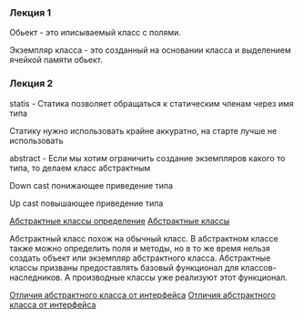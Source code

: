 ### Лекция 1

Обьект - это иписываемый класс с полями.

Экземпляр класса - это созданный на основании класса и выделением ячейкой памяти обьект.

### Лекция 2

statis - Статика  позволяет обращаться к статическим членам через имя типа

Статику нужно использовать крайне аккуратно, на старте лучше не использовать

abstract - Если мы хотим ограничить создание экземпляров какого то типа, то делаем класс абстрактным

Down cast понижающее приведение типа

Up cast повышающее приведение типа

[Абстрактные классы определение](https://www.youtube.com/watch?v=kY07wfP2JiA "Java для начинающих. Урок 41: Абстрактные классы.")
[Абстрактные классы](https://metanit.com/java/tutorial/3.6.php#:~:text=%D0%90%D0%B1%D1%81%D1%82%D1%80%D0%B0%D0%BA%D1%82%D0%BD%D1%8B%D0%B9%20%D0%BA%D0%BB%D0%B0%D1%81%D1%81%20%D0%BF%D0%BE%D1%85%D0%BE%D0%B6%20%D0%BD%D0%B0%20%D0%BE%D0%B1%D1%8B%D1%87%D0%BD%D1%8B%D0%B9,%D0%BA%D0%BB%D0%B0%D1%81%D1%81%D1%8B%20%D1%83%D0%B6%D0%B5%20%D1%80%D0%B5%D0%B0%D0%BB%D0%B8%D0%B7%D1%83%D1%8E%D1%82%20%D1%8D%D1%82%D0%BE%D1%82%20%D1%84%D1%83%D0%BD%D0%BA%D1%86%D0%B8%D0%BE%D0%BD%D0%B0%D0%BB. "Абстрактные классы.")

Абстрактный класс похож на обычный класс. В абстрактном классе также можно определить поля и методы, но в то же время нельзя создать объект или экземпляр абстрактного класса. Абстрактные классы призваны предоставлять базовый функционал для классов-наследников. А производные классы уже реализуют этот функционал.

[Отличия абстрактного класса от интерфейса](https://www.youtube.com/watch?v=lAU4Y97sjeQ "Java Абстрактный класс VS Интерфейс")
[Отличия абстрактного класса от интерфейса](https://ru.stackoverflow.com/questions/235352/%D0%9E%D1%82%D0%BB%D0%B8%D1%87%D0%B8%D1%8F-%D0%B0%D0%B1%D1%81%D1%82%D1%80%D0%B0%D0%BA%D1%82%D0%BD%D0%BE%D0%B3%D0%BE-%D0%BA%D0%BB%D0%B0%D1%81%D1%81%D0%B0-%D0%BE%D1%82-%D0%B8%D0%BD%D1%82%D0%B5%D1%80%D1%84%D0%B5%D0%B9%D1%81%D0%B0-abstract-class-and-interface "Отличия абстрактного класса от интерфейса (abstract class and interface)")

